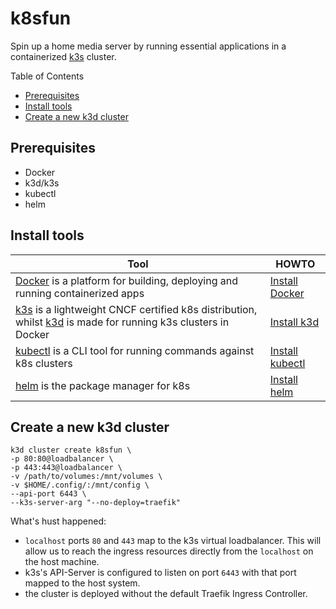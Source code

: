 # k8sfun

Spin up a home media server by running essential applications in a containerized [k3s](https://github.com/rancher/k3s) cluster. 

Table of Contents

- [Prerequisites](#prerequisites)
- [Install tools](#install-tools)
- [Create a new k3d cluster](#create-a-new-k3d-cluster)


## Prerequisites

- Docker
- k3d/k3s
- kubectl
- helm

## Install tools

| Tool | HOWTO |
| --- | --- |
| [Docker](https://docs.docker.com) is a platform for building, deploying and running containerized apps | [Install Docker](https://docs.docker.com/engine/install) |
| [k3s](https://k3s.io) is a lightweight CNCF certified k8s distribution, whilst [k3d](https://k3d.io) is made for running k3s clusters in Docker | [Install k3d](https://k3d.io/#installation) |
| [kubectl](https://kubernetes.io/docs/reference/kubectl) is a CLI tool for running commands against k8s clusters | [Install kubectl](https://kubernetes.io/docs/tasks/tools/#kubectl) |
| [helm](https://helm.sh) is the package manager for k8s | [Install helm](https://helm.sh/docs/intro/install) |

## Create a new k3d cluster

```shell
k3d cluster create k8sfun \
-p 80:80@loadbalancer \
-p 443:443@loadbalancer \
-v /path/to/volumes:/mnt/volumes \
-v $HOME/.config/:/mnt/config \
--api-port 6443 \
--k3s-server-arg "--no-deploy=traefik"
```

What's hust happened:

- `localhost` ports `80` and `443` map to the k3s virtual loadbalancer. This will allow us to reach the ingress resources directly from the `localhost` on the host machine.
- k3s's API-Server is configured to listen on port `6443` with that port mapped to the host system.
- the cluster is deployed without the default Traefik Ingress Controller.